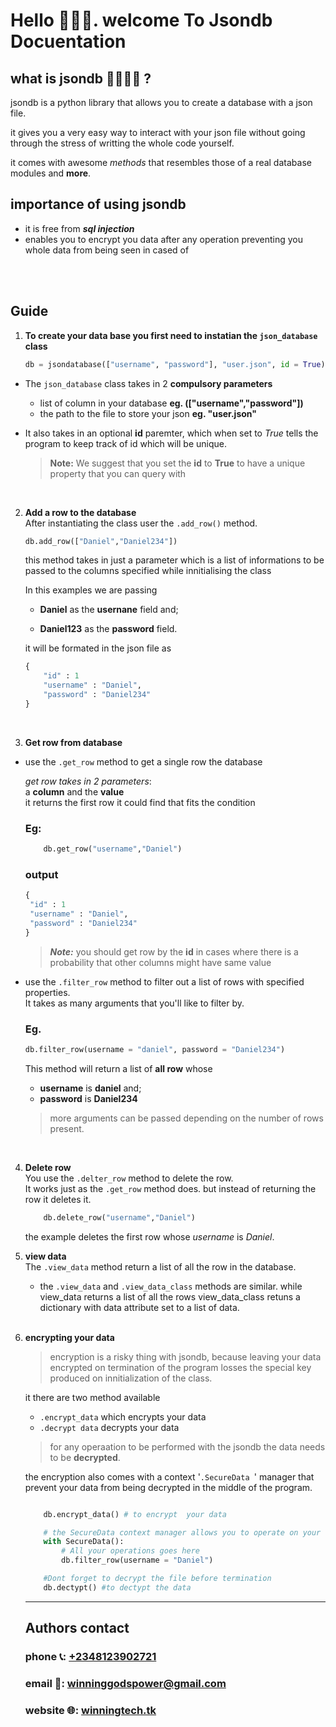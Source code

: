 # Hello 🙋‍♀️👋. welcome To Jsondb Docuentation

## what is jsondb 🤷‍♂️🤷‍♀️ ?
 jsondb is a python library that allows you to create a database with a json file. 

 it gives you a very easy way to interact with your json file without going through the stress of writting the whole code yourself.  

 it comes with awesome _methods_ that resembles those of a real database modules and __more__.

## importance of using jsondb
* it is free from ___sql injection___
* enables you to encrypt you data after any operation preventing you whole data from being seen in cased of   
<br>
<br>

## Guide
1.  __To create your data base you first need to instatian the ```json_database``` class__

    ``` python
    db = jsondatabase(["username", "password"], "user.json", id = True)
    ```

* The ```json_database``` class takes in 2 __compulsory parameters__
    * list of column in your database __eg. (["username","password"])__
    * the path to the file to store your json __eg. "user.json"__

* It also takes in an optional __id__ paremter, which when set to _True_ tells the program to keep track of id which will be unique.

    >__Note:__ We suggest that you set the __id__ to __True__ to have a unique property that you can query with

<br>

2.  __Add a row to the database__  
After instantiating the class user the ```.add_row()``` method.

    ``` python
    db.add_row(["Daniel","Daniel234"])
    ```

    this method takes in just a parameter which is a list of informations to be passed to the columns specified while innitialising the class

    In this examples we are passing 
    * __Daniel__ as the __usernane__ field and;

    * __Daniel123__ as the __password__ field. 

    it will be formated in the json file as
    ``` python
    {
        "id" : 1
        "username" : "Daniel",
        "password" : "Daniel234"
    }
    ```

<br>

3. __Get row from database__
* use the ```.get_row``` method to get a single row the database

    _get row takes in 2 parameters_:  
    a __column__ and the __value__  
    it returns the first row it could find that fits the condition 

    ### Eg:
    ``` python
        db.get_row("username","Daniel")
    ```

    ### output
    ``` python
    {
     "id" : 1
     "username" : "Daniel",
     "password" : "Daniel234"
    }
    ```
    > ___Note:___ you should get row by the __id__ in cases where there is a probability that other columns might have same value



* use the ```.filter_row``` method to filter out a list of rows with specified properties.  
It takes as many arguments that you'll like to filter by.
    ### Eg.
    ``` python
    db.filter_row(username = "daniel", password = "Daniel234")
    ```

    This method will return a list of __all row__ whose 
    * __username__ is __daniel__ and;
    * __password__ is __Daniel234__  


    >  more arguments can be passed depending on the number of rows present.

<br>

4. __Delete row__  
You use the ```.delter_row``` method to delete the row.  
It works just as the ```.get_row``` method does. but instead of returning the row it deletes it.
   
    ``` python
        db.delete_row("username","Daniel")
    ``` 
     the example deletes the first row whose _username_ is _Daniel_.

4. __view data__  
The ```.view_data``` method return a list of all the row in the database.

    * the ```.view_data``` and ```.view_data_class``` methods are similar.
    while view_data returns a list of all the rows
    view_data_class retuns a dictionary with data attribute set to a list of data.  

    <br>

5. __encrypting your data__  
    > encryption is a risky thing with jsondb, because leaving your data encrypted on termination of the program losses the special key produced on innitialization of the class.

    it there are two method available
    * ```.encrypt_data``` which encrypts your data
    * ```.decrypt data``` decrypts your data

    > for any operaation to be performed with the jsondb the data needs to be __decrypted__.

    the encryption also comes with a context '````.SecureData ````' manager that prevent your data from being decrypted in the middle of the program.  

    ``` python

        db.encrypt_data() # to encrypt  your data

        # the SecureData context manager allows you to operate on your database without encryption
        with SecureData():
            # All your operations goes here
            db.filter_row(username = "Daniel")

        #Dont forget to decrypt the file before termination
        db.dectypt() #to dectypt the data
    ```

    ___

    ## Authors contact
    ### phone 📞: [+2348123902721](tel:+234812392721)  
    ### email 📨: [winninggodspower@gmail.com](mailto:winninggodspower@gmail.com)
    ### website 🌐: [winningtech.tk](winningtech.tk)










